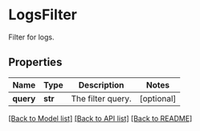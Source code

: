 # LogsFilter

Filter for logs.

## Properties

| Name      | Type    | Description       | Notes      |
| --------- | ------- | ----------------- | ---------- |
| **query** | **str** | The filter query. | [optional] |

[[Back to Model list]](README.md#documentation-for-models) [[Back to API list]](README.md#documentation-for-api-endpoints) [[Back to README]](README.md)
